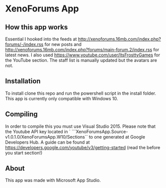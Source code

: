 # XenoForums App
## How this app works
Essential I hooked into the feeds at http://xenoforums.16mb.com/index.php?forums/-/index.rss for new posts and http://xenoforums.16mb.com/index.php?forums/main-forum.2/index.rss for latest news. I also used https://www.youtube.com/user/ItsFrosttyGames for the YouTube section. The staff list is manually updated but the avatars are not.
## Installation
To install clone this repo and run the powershell script in the install folder. This app is currently only compatible with Windows 10.
## Compiling
In order to compile this you must use Visual Studio 2015. Please note that the Youtube API key located in ` ```XenoForumsApp.Source-v1.0.1.0/XenoForumsApp.W10/Sections`` to one generated at Google Developers Hub. A guide can be found at https://developers.google.com/youtube/v3/getting-started (read the before you start section!)
## About
This app was made with Microsoft App Studio.
